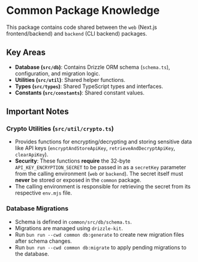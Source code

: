 # Common Package Knowledge

This package contains code shared between the `web` (Next.js frontend/backend) and `backend` (CLI backend) packages.

## Key Areas

- **Database (`src/db`)**: Contains Drizzle ORM schema (`schema.ts`), configuration, and migration logic.
- **Utilities (`src/util`)**: Shared helper functions.
- **Types (`src/types`)**: Shared TypeScript types and interfaces.
- **Constants (`src/constants`)**: Shared constant values.

## Important Notes

### Crypto Utilities (`src/util/crypto.ts`)

- Provides functions for encrypting/decrypting and storing sensitive data like API keys (`encryptAndStoreApiKey`, `retrieveAndDecryptApiKey`, `clearApiKey`).
- **Security**: These functions **require** the 32-byte `API_KEY_ENCRYPTION_SECRET` to be passed in as a `secretKey` parameter from the calling environment (`web` or `backend`). The secret itself must **never** be stored or exposed in the `common` package.
- The calling environment is responsible for retrieving the secret from its respective `env.mjs` file.

### Database Migrations

- Schema is defined in `common/src/db/schema.ts`.
- Migrations are managed using `drizzle-kit`.
- Run `bun run --cwd common db:generate` to create new migration files after schema changes.
- Run `bun run --cwd common db:migrate` to apply pending migrations to the database.